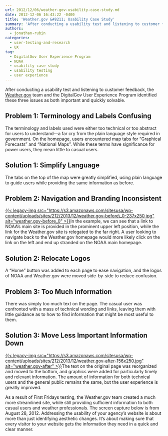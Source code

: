 ```yaml
---
url: 2012/12/06/weather-gov-usability-case-study.md
date: 2012-12-06 16:43:22 -0400
title: 'Weather.gov &#8211; Usability Case Study'
summary: 'After conducting a usability test and listening to customer feedback, the Weather.gov team and the DigitalGov User Experience Program identified these three issues as both important and quickly solvable. Problem 1: Terminology and Labels Confusing The terminology and labels used were either too technical or too abstract for users to understand&mdash;a far cry from the plain'
authors:
  - jonathan-rubin
categories:
  - user-testing-and-research
  - UX
tag:
  - DigitalGov User Experience Program
  - NOAA
  - usability case study
  - usability testing
  - user experience
---
```


After conducting a usability test and listening to customer feedback, the [Weather.gov](http://www.weather.gov/) team and the DigitalGov User Experience Program identified these three issues as both important and quickly solvable.

## Problem 1: Terminology and Labels Confusing

The terminology and labels used were either too technical or too abstract for users to understand—a far cry from the plain language style required in government. On the homepage, users encountered map tabs for “Graphical Forecasts” and “National Maps”. While these terms have significance for power users, they mean little to casual users.

## Solution 1: Simplify Language

The tabs on the top of the map were greatly simplified, using plain language to guide users while providing the same information as before.

## Problem 2: Navigation and Branding Inconsistent

[{{< legacy-img src="https://s3.amazonaws.com/sitesusa/wp-content/uploads/sites/212/2013/12/weather.gov-before\_0-237x250.jpg" alt="weather.gov-before\_0" >}}](https://s3.amazonaws.com/sitesusa/wp-content/uploads/sites/212/2013/12/weather.gov-before_0.jpg)In the example, we can see that a link to NOAA’s main site is provided in the prominent upper left position, while the link for the Weather.gov site is relegated to the far right. A user looking to navigate back to the Weather.gov homepage would more likely click on the link on the left and end up stranded on the NOAA main homepage.

## Solution 2: Relocate Logos

A “Home” button was added to each page to ease navigation, and the logos of NOAA and Weather.gov were moved side-by-side to reduce confusion.

## Problem 3: Too Much Information

There was simply too much text on the page. The casual user was confronted with a mass of technical wording and links, leaving them with little guidance as to how to find information that might be most useful to them.

## Solution 3: Move Less Important Information Down

[{{< legacy-img src="https://s3.amazonaws.com/sitesusa/wp-content/uploads/sites/212/2013/12/weather.gov-after-156x250.jpg" alt="weather.gov-after" >}}](https://s3.amazonaws.com/sitesusa/wp-content/uploads/sites/212/2013/12/weather.gov-after.jpg)The text on the original page was reorganized and moved to the bottom, and graphics were added for particularly timely and relevant information. The amount of information for both technical users and the general public remains the same, but the user experience is greatly improved.

As a result of First Fridays testing, the Weather.gov team created a much more streamlined site, while still providing sufficient information to both casual users and weather professionals. The screen capture below is from August 28, 2012. Addressing the usability of your agency’s website is about more than just identifying aesthetic changes. It’s about making sure that every visitor to your website gets the information they need in a quick and clear manner.